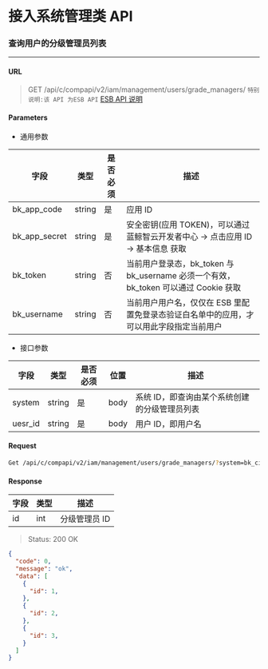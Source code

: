 # 接入系统管理类 API
### 查询用户的分级管理员列表

-------

#### URL

> GET /api/c/compapi/v2/iam/management/users/grade_managers/
> `特别说明:该 API 为ESB API` [ESB API 说明](../01-Overview/01-BackendAPIvsESBAPI.md)


#### Parameters

* 通用参数

| 字段 |  类型 |是否必须  | 描述  |
|--------|--------|--------|--------|
|bk_app_code|string|是|应用 ID|
|bk_app_secret|string|是|安全密钥(应用 TOKEN)，可以通过 蓝鲸智云开发者中心 -> 点击应用 ID -> 基本信息 获取|
|bk_token|string|否|当前用户登录态，bk_token 与 bk_username 必须一个有效，bk_token 可以通过 Cookie 获取|
|bk_username|string|否|当前用户用户名，仅仅在 ESB 里配置免登录态验证白名单中的应用，才可以用此字段指定当前用户|

* 接口参数

| 字段 |  类型 |是否必须  | 位置 |描述  |
|--------|--------|--------|--------|--------|
| system | string| 是 | body | 系统 ID，即查询由某个系统创建的分级管理员列表 |
| uesr_id | string | 是 | body | 用户 ID，即用户名 |

#### Request
```bash
Get /api/c/compapi/v2/iam/management/users/grade_managers/?system=bk_ci&user_id=admin
```

#### Response

| 字段      | 类型      | 描述      |
|-----------|-----------|-----------|
| id   | int | 分级管理员 ID |


> Status: 200 OK

```json
{
  "code": 0,
  "message": "ok",
  "data": [
    {
      "id": 1,
    },
    {
      "id": 2,
    },
    {
      "id": 3,
    }
  ]
}
```
